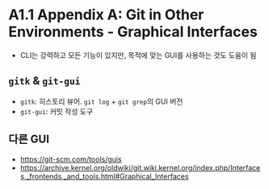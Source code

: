 # A1.1 Appendix A: Git in Other Environments - Graphical Interfaces

- CLI는 강력하고 모든 기능이 있지만, 목적에 맞는 GUI를 사용하는 것도 도움이 됨

## `gitk` & `git-gui`

- `gitk`: 히스토리 뷰어. `git log` + `git grep`의 GUI 버전
- `git-gui`: 커밋 작성 도구

## 다른 GUI

- <https://git-scm.com/tools/guis>
- <https://archive.kernel.org/oldwiki/git.wiki.kernel.org/index.php/Interfaces,_frontends,_and_tools.html#Graphical_Interfaces>
